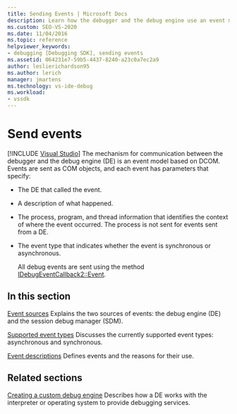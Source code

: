 ```yaml
---
title: Sending Events | Microsoft Docs
description: Learn how the debugger and the debug engine use an event model based on DCOM. Events are sent as COM objects.
ms.custom: SEO-VS-2020
ms.date: 11/04/2016
ms.topic: reference
helpviewer_keywords:
- debugging [Debugging SDK], sending events
ms.assetid: 064231e7-59b5-4437-8240-a23c0a7ec2a9
author: leslierichardson95
ms.author: lerich
manager: jmartens
ms.technology: vs-ide-debug
ms.workload:
- vssdk
---
```

# Send events

 [!INCLUDE [Visual Studio](~/includes/applies-to-version/vs-not-mac.md)]
The mechanism for communication between the debugger and the debug engine (DE) is an event model based on DCOM. Events are sent as COM objects, and each event has parameters that specify:

- The DE that called the event.

- A description of what happened.

- The process, program, and thread information that identifies the context of where the event occurred. The process is not sent for events sent from a DE.

- The event type that indicates whether the event is synchronous or asynchronous.

  All debug events are sent using the method [IDebugEventCallback2::Event](../../extensibility/debugger/reference/idebugeventcallback2-event.md).

## In this section
 [Event sources](../../extensibility/debugger/event-sources-visual-studio-sdk.md)
 Explains the two sources of events: the debug engine (DE) and the session debug manager (SDM).

 [Supported event types](../../extensibility/debugger/supported-event-types.md)
 Discusses the currently supported event types: asynchronous and synchronous.

 [Event descriptions](../../extensibility/debugger/event-descriptions.md)
 Defines events and the reasons for their use.

## Related sections
 [Creating a custom debug engine](../../extensibility/debugger/creating-a-custom-debug-engine.md)
 Describes how a DE works with the interpreter or operating system to provide debugging services.
